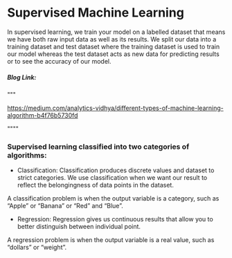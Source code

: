 # Supervised Machine Learning 
In supervised learning, we train your model on a labelled dataset that means we have both raw input data as well as its results. We split our data into a training dataset and test dataset where the training dataset is used to train our model whereas the test dataset acts as new data for predicting results or to see the accuracy of our model.

##### Blog Link:

"""

https://medium.com/analytics-vidhya/different-types-of-machine-learning-algorithm-b4f76b5730fd

""""

### Supervised learning classified into two categories of algorithms:
- Classification: Classification produces discrete values and dataset to strict categories. We use classification when we want our result to reflect the belongingness of data points in the dataset.

A classification problem is when the output variable is a category, such as “Apple” or “Banana” or “Red” and “Blue”.

- Regression: Regression gives us continuous results that allow you to better distinguish between individual point.

A regression problem is when the output variable is a real value, such as “dollars” or “weight”.

